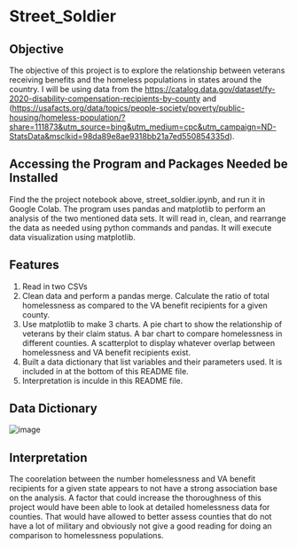 # Street_Soldier

## Objective

The objective of this project is to explore the relationship between veterans receiving benefits and the homeless populations in states around the country. I will be using data from the https://catalog.data.gov/dataset/fy-2020-disability-compensation-recipients-by-county and (https://usafacts.org/data/topics/people-society/poverty/public-housing/homeless-population/?share=111873&utm_source=bing&utm_medium=cpc&utm_campaign=ND-StatsData&msclkid=98da89e8ae9318bb21a7ed550854335d).												


## Accessing the Program and Packages Needed be Installed
Find the the project notebook above, street_soldier.ipynb, and run it in Google Colab. The program uses pandas and matplotlib to perform an analysis of the two mentioned data sets. It will read in, clean, and rearrange the data as needed using python commands and pandas. It will execute data visualization using matplotlib.			

## Features
1. Read in two CSVs
2. Clean data and perform a pandas merge.  Calculate the ratio of total homelessness as compared to the VA benefit recipients for a given county.
3.  Use matplotlib to make 3 charts.  A pie chart to show the relationship of veterans by their claim status. A bar chart to compare homelessness in different counties. A scatterplot to display whatever overlap between homelessness and VA benefit recipients exist.  
4. Built a data dictionary that list variables and their parameters used. It is included in at the bottom of this README file.
5. Interpretation is inculde in this README file.

## Data Dictionary

![image](https://github.com/shacktemp/Street_Soldier/assets/122495946/6213b2bd-8f98-4959-9e92-3244fb6601bc)

## Interpretation

The coorelation between the number homelessness and VA benefit recipients for a given state appears to not have a strong association base on the analysis. A factor that could increase the thoroughness of this project would have been able to look at detailed homelessness data for counties. That would have allowed to better assess counties that do not have a lot of military and obviously not give a good reading for doing an comparison to homelessness populations.

